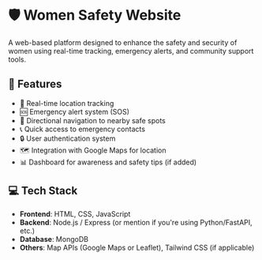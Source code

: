# 🛡️ Women Safety Website

A web-based platform designed to enhance the safety and security of women using real-time tracking, emergency alerts, and community support tools.

## 🚀 Features

- 📍 Real-time location tracking
- 🆘 Emergency alert system (SOS)
- 🧭 Directional navigation to nearby safe spots
- 📞 Quick access to emergency contacts
- 🔒 User authentication system
- 🗺️ Integration with Google Maps for location
- 📊 Dashboard for awareness and safety tips (if added)

## 💻 Tech Stack

- **Frontend**: HTML, CSS, JavaScript
- **Backend**: Node.js / Express (or mention if you're using Python/FastAPI, etc.)
- **Database**: MongoDB
- **Others**: Map APIs (Google Maps or Leaflet), Tailwind CSS (if applicable)



